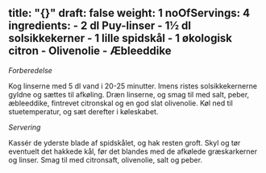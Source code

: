 title: "{}"
draft: false
weight: 1
noOfServings: 4
ingredients:
	- 2 dl Puy-linser
	- 1½ dl solsikkekerner
	- 1 lille spidskål
	- 1 økologisk citron
	- Olivenolie
	- Æbleeddike
---

*Forberedelse*

Kog linserne med 5 dl vand i 20-25 minutter. Imens ristes
solsikkekernerne gyldne og sættes til afkøling. Dræn linserne, og smag
til med salt, peber, æbleeddike, fintrevet citronskal og en god slat
olivenolie. Køl ned til stuetemperatur, og sæt derefter i køleskabet.

*Servering*

Kassér de yderste blade af spidskålet, og hak resten groft. Skyl og tør
eventuelt det hakkede kål, før det blandes med de afkølede græskarkerner
og linser. Smag til med citronsaft, olivenolie, salt og peber.

